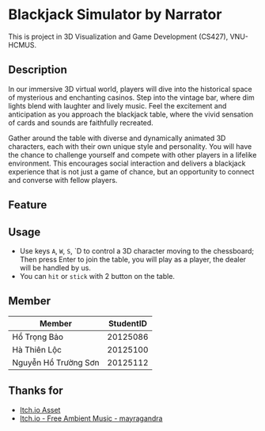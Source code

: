 # Blackjack Simulator by Narrator

This is project in 3D Visualization and Game Development (CS427), VNU-HCMUS.

## Description
In our immersive 3D virtual world, players will dive into the historical space of mysterious and enchanting casinos. Step into the vintage bar, where dim lights blend with laughter and lively music. Feel the excitement and anticipation as you approach the blackjack table, where the vivid sensation of cards and sounds are faithfully recreated.

Gather around the table with diverse and dynamically animated 3D characters, each with their own unique style and personality. You will have the chance to challenge yourself and compete with other players in a lifelike environment. This encourages social interaction and delivers a blackjack experience that is not just a game of chance, but an opportunity to connect and converse with fellow players.

## Feature


## Usage
- Use keys `A`, `W`, `S`, `D to control a 3D character moving to the chessboard; Then press Enter to join the table, you will play as a player, the dealer will be handled by us.
- You can `hit` or `stick` with 2 button on the table.

## Member

| Member               | StudentID |
| -------------------- | --------- |
| Hồ Trọng Bảo         | 20125086  |
| Hà Thiên Lộc         | 20125100  |
| Nguyễn Hồ Trường Sơn | 20125112  |

## Thanks for
- <a href="https://itch.io/game-assets" title="Itch.io">Itch.io Asset</a>
- <a href="https://mayragandra.itch.io/freeambientmusic" title="Zapsplat">Itch.io - Free Ambient Music - mayragandra</a>